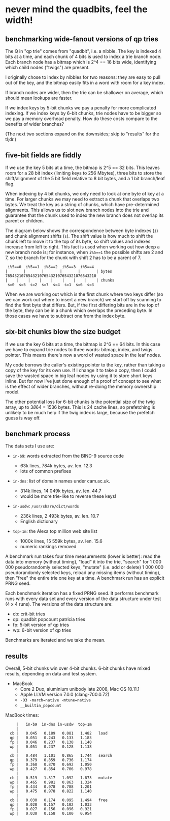 never mind the quadbits, feel the width!
========================================

benchmarking wide-fanout versions of qp tries
---------------------------------------------

The Q in "qp trie" comes from "quadbit", i.e. a nibble. The key is
indexed 4 bits at a time, and each chunk of 4 bits is used to index a
trie branch node. Each branch node has a bitmap which is 2^4 == 16
bits wide, identifying which child nodes ("twigs") are present.

I originally chose to index by nibbles for two reasons: they are easy
to pull out of the key, and the bitmap easily fits in a word with room
for a key index.

If branch nodes are wider, then the trie can be shallower on average,
which should mean lookups are faster.

If we index keys by 5-bit chunks we pay a penalty for more complicated
indexing. If we index keys by 6-bit chunks, trie nodes have to be
bigger so we pay a memory overhead penalty. How do these costs compare
to the benefits of wider branches?

(The next two sections expand on the downsides; skip to "results" for
the tl;dr.)

five-bit fields are fiddly
--------------------------

If we use the key 5 bits at a time, the bitmap is 2^5 == 32 bits. This
leaves room for a 28 bit index (limiting keys to 256 Mbytes), three
bits to store the shift/alignment of the 5 bit field relative to 8 bit
bytes, and a 1 bit branch/leaf flag.

When indexing by 4 bit chunks, we only need to look at one byte of key
at a time. For larger chunks we may need to extract a chunk that
overlaps two bytes. We treat the key as a string of chunks, which have
pre-determined alignments. This allows us to slot new branch nodes
into the trie and guarantee that the chunk used to index the new
branch does not overlap its parent or children.

The diagram below shows the correspondence between byte indexes (`i`)
and chunk alignment shifts (`s`). The shift value is how much to shift
the chunk left to move it to the top of its byte, so shift values and
indexes increase from left to right. This fact is used when working
out how deep a new branch node is; for instance, when `i%5==1` the
possible shifts are 2 and 7, so the branch for the chunk with shift 2
has to be a parent of 7.

     i%5==0  i%5==1  i%5==2  i%5==3  i%5==4
    |       |       |       |       |       | bytes
    7654321076543210765432107654321076543210
    |    |    |    |    |    |    |    |    | chunks
     s=0  s=5  s=2  s=7  s=4  s=1  s=6  s=3

When we are working out which is the first chunk where two keys differ
(so we can work out where to insert a new branch) we start off by
scanning to find the first byte that differs. But, if the first
differing bits are in the top of the byte, they can be in a chunk
which overlaps the preceding byte. In those cases we have to subtract
one from the index byte.

six-bit chunks blow the size budget
-----------------------------------

If we use the key 6 bits at a time, the bitmap is 2^6 == 64 bits. In
this case we have to expand trie nodes to three words: bitmap, index,
and twigs pointer. This means there's now a word of wasted space in
the leaf nodes.

My code borrows the caller's existing pointer to the key, rather than
taking a copy of the key for its own use. If I change it to take a
copy, then I could save the wasted space in big leaf nodes by using it
to store short keys inline. But for now I've just done enough of a
proof of concept to see what is the effect of wider branches, without
re-doing the memory ownership model.

The other potential loss for 6-bit chunks is the potential size of the
twig array, up to 3*8*64 = 1536 bytes. This is 24 cache lines, so
prefetching is unlikely to be much help if the twig index is large,
because the prefetch guess is way off.

benchmark process
-----------------

The data sets I use are:

* `in-b9`: words extracted from the BIND-9 source code
	* 63k lines, 784k bytes, av. len. 12.3
	* lots of common prefixes

* `in-dns`: list of domain names under cam.ac.uk.
	* 314k lines, 14 049k bytes, av. len. 44.7
	* would be more trie-like to reverse these keys!

* `in-usdw`: `/usr/share/dict/words`
	* 236k lines, 2 493k bytes, av. len. 10.7
	* English dictionary

* `top-1m`: the Alexa top million web site list
	* 1000k lines, 15 559k bytes, av. len. 15.6
	* numeric rankings removed

A benchmark run takes four time measurements (lower is better): read
the data into memory (without timing), "load" it into the trie,
"search" for 1 000 000 pseudorandomly selected keys, "mutate" (i.e.
add or delete) 1 000 000 pseudorandomly selected keys, reload any
missing items (without timing), then "free" the entire trie one key at
a time. A benchmark run has an explicit PRNG seed.

Each benchmark iteration has a fixed PRNG seed. It performs benchmark
runs with every data set and every version of the data structure under
test (4 x 4 runs). The versions of the data structure are:

* cb: crit-bit tries
* qp: quadbit popcount patricia tries
* fp: 5-bit version of qp tries
* wp: 6-bit version of qp tries

Benchmarks are iterated and we take the mean.

results
-------

Overall, 5-bit chunks win over 4-bit chunks. 6-bit chunks have
mixed results, depending on data and test system.

* MacBook
    * Core 2 Duo, aluminium unibody late 2008, Mac OS 10.11.1
    * Apple LLVM version 7.0.0 (clang-700.0.72)
    * `-O3 -march=native -mtune=native`
    * `__builtin_popcount`

MacBook times:

         |   in-b9  in-dns in-usdw  top-1m
         |
      cb |   0.045   0.189   0.081   1.482   load
      qp |   0.051   0.243   0.133   1.183
      fp |   0.046   0.237   0.130   1.140
      wp |   0.051   0.237   0.128   1.138
         |
      cb |   0.484   1.101   0.865   1.744   search
      qp |   0.379   0.859   0.736   1.174
      fp |   0.368   0.870   0.692   1.050
      wp |   0.427   0.854   0.706   0.978
         |
      cb |   0.519   1.317   1.092   1.873   mutate
      wp |   0.465   0.981   0.863   1.324
      fp |   0.434   0.978   0.788   1.201
      wp |   0.475   0.978   0.822   1.140
         |
      cb |   0.030   0.174   0.095   1.494   free
      qp |   0.028   0.157   0.102   1.033
      fp |   0.027   0.156   0.096   0.921
      wp |   0.030   0.158   0.100   0.954
